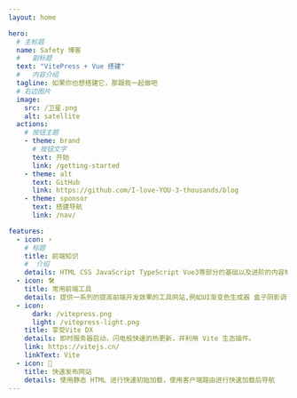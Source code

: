 ```yaml
---
layout: home

hero:
  # 主标题
  name: Safety 博客
  #   副标题
  text: "VitePress + Vue 搭建"
  #   内容介绍
  tagline: 如果你也想搭建它，那跟我一起做吧
  # 右边图片
  image:
    src: /卫星.png
    alt: satellite
  actions:
    # 按钮主题
    - theme: brand
      # 按钮文字
      text: 开始
      link: /getting-started
    - theme: alt
      text: GitHub
      link: https://github.com/I-love-YOU-3-thousands/blog
    - theme: sponsor
      text: 搭建导航
      link: /nav/

features:
  - icon: ⚡️
    # 标题
    title: 前端知识
    #  介绍
    details: HTML CSS JavaScript TypeScript Vue3等部分的基础以及进阶的内容知识点,整合自己以及别人的资料
  - icon: 🛠️
    title: 常用前端工具
    details: 提供一系列的提高前端开发效果的工具网站,例如UI渐变色生成器 盒子阴影调试 Flex Grid 布局调试 包括常用的图标库...
  - icon:
      dark: /vitepress.png
      light: /vitepress-light.png
    title: 享受Vite DX
    details: 即时服务器启动，闪电般快速的热更新，并利用 Vite 生态插件。
    link: https://vitejs.cn/
    linkText: Vite
  - icon: 🚀
    title: 快速发布网站
    details: 使用静态 HTML 进行快速初始加载，使用客户端路由进行快速加载后导航
---
```


<HomeUnderline />

<confetti />

<busuanzi />
